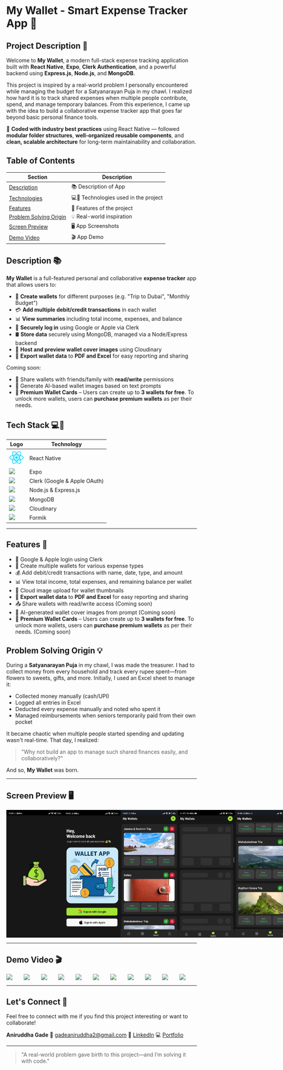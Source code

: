 # My Wallet - Smart Expense Tracker App 💸

## Project Description 📝

Welcome to **My Wallet**, a modern full-stack expense tracking application built with **React Native**, **Expo**, **Clerk Authentication**, and a powerful backend using **Express.js**, **Node.js**, and **MongoDB**.

This project is inspired by a real-world problem I personally encountered while managing the budget for a Satyanarayan Puja in my chawl. I realized how hard it is to track shared expenses when multiple people contribute, spend, and manage temporary balances. From this experience, I came up with the idea to build a collaborative expense tracker app that goes far beyond basic personal finance tools.


🧠 **Coded with industry best practices** using React Native — followed **modular folder structures**, **well-organized reusable components**, and **clean, scalable architecture** for long-term maintainability and collaboration.


## Table of Contents

| Section                                            | Description                           |
| -------------------------------------------------- | ------------------------------------- |
| [Description](#description-)                       | 📚 Description of App                 |
| [Technologies](#tech-stack-)                       | 💻🔧 Technologies used in the project |
| [Features](#features-)                             | 🏰 Features of the project            |
| [Problem Solving Origin](#problem-solving-origin-) | 💡 Real-world inspiration             |
| [Screen Preview](#screen-preview-)                 | 🖥️ App Screenshots                   |
| [Demo Video](#demo-video-)                         | 🎬 App Demo                           |

## Description 📚

**My Wallet** is a full-featured personal and collaborative **expense tracker** app that allows users to:

* 💼 **Create wallets** for different purposes (e.g. "Trip to Dubai", "Monthly Budget")
* 💳 **Add multiple debit/credit transactions** in each wallet
* 📊 **View summaries** including total income, expenses, and balance
* 🔐 **Securely log in** using Google or Apple via Clerk
* 🛢️ **Store data** securely using MongoDB, managed via a Node/Express backend
* 🌄 **Host and preview wallet cover images** using Cloudinary
* 📁 **Export wallet data** to **PDF and Excel** for easy reporting and sharing


Coming soon:

* 🔄 Share wallets with friends/family with **read/write** permissions
* 🧠 Generate AI-based wallet images based on text prompts
* 💎 **Premium Wallet Cards** – Users can create up to **3 wallets for free**. To unlock more wallets, users can **purchase premium wallets** as per their needs.


## Tech Stack 💻🔧

| Logo                                                                                                                                                | Technology                   |
| --------------------------------------------------------------------------------------------------------------------------------------------------- | ---------------------------- |
| <img height="40" src="https://github.com/Aniruddha-Gade/Study-Notion-EdTech__MERN-Stack/blob/main/screenshots/Tech%20stack%20logo/react%20ogo.png"> | React Native                 |
| <img height="40" src="https://play-lh.googleusercontent.com/algsmuhitlyCU_Yy3IU7-7KYIhCBwx5UJG4Bln-hygBjjlUVCiGo1y8W5JNqYm9WW3s">                   | Expo                         |
| <img height="40" src="https://clerk.com/_next/image?url=%2Fimages%2Fclerk-logomark-square.svg&w=2048&q=75">                                         | Clerk (Google & Apple OAuth) |
| <img height="20" src="https://nodejs.org/static/images/logo.svg">                                                                                   | Node.js & Express.js         |
| <img height="40" src="https://cdn.iconscout.com/icon/free/png-256/mongodb-5-1175140.png">                                                           | MongoDB                      |
| <img height="40" src="https://yt3.googleusercontent.com/wgfGCUUb1Rym8LAwvXuzHqfSpbByVs_11uhzj6Xw8rEFurIWxspBlIqU_2IRswKz947D3-yV=s900-c-k-c0x00ffffff-no-rj">               | Cloudinary                   |
| <img height="40" src="https://static-00.iconduck.com/assets.00/formik-icon-512x512-se1fegy1.png">               | Formik                  |

<hr/>

## Features 🎨

* 🔐 Google & Apple login using Clerk
* 📁 Create multiple wallets for various expense types
* 💰 Add debit/credit transactions with name, date, type, and amount
* 📊 View total income, total expenses, and remaining balance per wallet
* 💾 Cloud image upload for wallet thumbnails
* 📁 **Export wallet data** to **PDF and Excel** for easy reporting and sharing
* 📤 Share wallets with read/write access (Coming soon)
* 🧠 AI-generated wallet cover images from prompt (Coming soon)
* 💎 **Premium Wallet Cards** – Users can create up to **3 wallets for free**. To unlock more wallets, users can **purchase premium wallets** as per their needs. (Coming soon)
  
## Problem Solving Origin 💡

During a **Satyanarayan Puja** in my chawl, I was made the treasurer. I had to collect money from every household and track every rupee spent—from flowers to sweets, gifts, and more. Initially, I used an Excel sheet to manage it:

* Collected money manually (cash/UPI)
* Logged all entries in Excel
* Deducted every expense manually and noted who spent it
* Managed reimbursements when seniors temporarily paid from their own pocket

It became chaotic when multiple people started spending and updating wasn't real-time. That day, I realized:

> "Why not build an app to manage such shared finances easily, and collaboratively?"

And so, **My Wallet** was born.

<hr/>

## Screen Preview 🖥️

<div style="display: flex; flex-direction: row;">

<img src="./screenshots/images/splash%20screen.jpg" width=30%>
<img src="./screenshots/images/login%20screen.jpg" width=30%>

<img src="./screenshots/images/my%20wallet%201.jpg" width=30%>
<img src="/screenshots/images/Loading%20skeleton%201.png" width=30% />
<img src="./screenshots/images/my%20wallet%202.jpg" width=30%>
<img src="./screenshots/images/Add%20wallet.jpg" width=30%>
<img src="./screenshots/images/Edit%20wallet%20form.jpg" width=30%>
<img src="./screenshots/images/Validation%20errors.jpg" width=30%>

<img src="./screenshots/images/Transaction%20loading%20skeleton.jpg" width=30%>
<img src="./screenshots/images/Transactions%20table%202.jpg" width=30%>
<img src="./screenshots/images/Add%20transaction%201.jpg" width=30%>
<img src="./screenshots/images/Add%20transaction%202.jpg" width=30%>
<img src="./screenshots/images/Edit%20transaction.jpg" width=30%>

<img src="./screenshots/images/profile%20screen.jpg" width=30%>
<img src="./screenshots/images/edit%20profile.jpg" width=30%>

</div>


<hr/>


## Demo Video 🎬

<div style="display: flex; flex-direction: 'row';">
   <img src="/screenshots/videos/My%20Wallets%20gif%201.gif" width=30%>
   <img src="/screenshots/videos/Loading%20skeleton%20gif.gif" width=30%>
   <img src="./screenshots/videos/Add%20Wallet%20gif.gif" width=30%>
   <img src="./screenshots/videos/Update%20Wallet%20gif.gif" width=30%>

  <img src="./screenshots/videos/Transaction%20list%20gif.gif" width=30%>
  <img src="./screenshots/videos/Add%20Transaction%20gif.gif" width=30%>
  <img src="./screenshots/videos/Update%20Transaction%20gif.gif" width=30%>
 
  <img src="./screenshots/videos/Edit%20profile%20gif.gif" width=30%>
  <img src="/screenshots/videos/Loading%20skeleton%20gif%202.gif" width=30%>
 
  <img src="./screenshots/videos/Profile%20gif.gif" width=30%> 
  <img src="/screenshots/videos/logout%20gif.gif" width=30%>

</div>


---

## Let's Connect 🤝

Feel free to connect with me if you find this project interesting or want to collaborate!

**Aniruddha Gade**
📧 [gadeaniruddha2@gmail.com](mailto:gadeaniruddha2@gmail.com)
🔗 [LinkedIn](https://www.linkedin.com/in/aniruddha-gade-a48800231/)
💻 [Portfolio]()

---

> "A real-world problem gave birth to this project—and I’m solving it with code."
